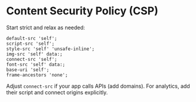# Content Security Policy (CSP)

Start strict and relax as needed:

```
default-src 'self';
script-src 'self';
style-src 'self' 'unsafe-inline';
img-src 'self' data:;
connect-src 'self';
font-src 'self' data:;
base-uri 'self';
frame-ancestors 'none';
```

Adjust `connect-src` if your app calls APIs (add domains). For analytics, add their script and connect origins explicitly.
